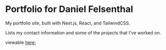 # Portfolio for Daniel Felsenthal

My portfolio site, built with Next.js, React, and TailwindCSS. 

Lists my contact information and some of the projects that I've worked on.

viewable [here:](https://danielfelsenthalportfolio.vercel.app/)

